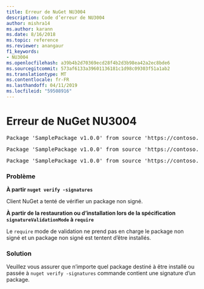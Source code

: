 ```yaml
---
title: Erreur de NuGet NU3004
description: Code d’erreur de NU3004
author: mishra14
ms.author: karann
ms.date: 8/16/2018
ms.topic: reference
ms.reviewer: anangaur
f1_keywords:
- NU3004
ms.openlocfilehash: a39b4b2d70369ecd28f4b2d3b98ea42a2ec8bde6
ms.sourcegitcommit: 573af6133a39601136181c1d98c09303f51a1ab2
ms.translationtype: MT
ms.contentlocale: fr-FR
ms.lasthandoff: 04/11/2019
ms.locfileid: "59508916"
---
```

# <a name="nuget-error-nu3004"></a>Erreur de NuGet NU3004

<pre>Package 'SamplePackage v1.0.0' from source 'https://contoso.com/index.json': The package is not signed.</pre>
<pre>Package 'SamplePackage v1.0.0' from source 'https://contoso.com/index.json': signatureValidationMode is set to require, so packages are allowed only if signed by trusted signers; however, this package is unsigned.</pre>
<pre>Package 'SamplePackage v1.0.0' from source 'https://contoso.com/index.json': This repository indicated that all its packages are repository signed; however, this package is unsigned.</pre>

### <a name="issue"></a>Problème

**À partir `nuget verify -signatures`**

Client NuGet a tenté de vérifier un package non signé.

**À partir de la restauration ou d’installation lors de la spécification `signatureValidationMode` à `require`**

Le `require` mode de validation ne prend pas en charge le package non signé et un package non signé est tentent d’être installés.

### <a name="solution"></a>Solution

Veuillez vous assurer que n’importe quel package destiné à être installé ou passée à `nuget verify -signatures` commande contient une signature d’un package.
